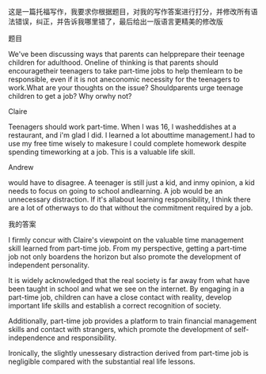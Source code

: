 这是一篇托福写作，我要求你根据题目，对我的写作答案进行打分，并修改所有语法错误，纠正，并告诉我哪里错了，最后给出一版语言更精美的修改版

题目

We've been discussing ways that parents can helpprepare their teenage children for adulthood. Oneline of thinking is that parents should encouragetheir teenagers to take part-time jobs to help themlearn to be responsible, even if it is not aneconomic necessity for the teenagers to work.What are your thoughts on the issue? Shouldparents urge teenage children to get a job? Why orwhy not?

Claire

Teenagers should work part-time. When l was 16, l washeddishes at a restaurant, and i'm glad l did. l learned a lot abouttime management.l had to use my free time wisely to makesure l could complete homework despite spending timeworking at a job. This is a valuable life skill.

Andrew

would have to disagree. A teenager is still just a kid, and inmy opinion, a kid needs to focus on going to school andlearning. A job would be an unnecessary distraction. lf it's allabout learning responsibility, l think there are a lot of otherways to do that without the commitment required by a job.

我的答案

I firmly concur with Claire's viewpoint on the valuable time management skill learned from part-time job.
From my perspective, 
getting a part-time job not only boardens the horizon but also promote the development of independent personality.

It is widely acknowledged that the real society is far away from what have been taught in school and what we see on the internet.
By engaging in a part-time job, children can have a close contact with reality, develop important life skills and establish a correct recognition of society.

Additionally, part-time job provides a platform to train financial management skills and contact with strangers, 
which promote the development of self-independence and responsibility.

Ironically, the slightly unessesary distraction derived from part-time job is negligible compared with the substantial real life lessons.